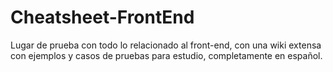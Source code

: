 # Cheatsheet-FrontEnd
Lugar de prueba con todo lo relacionado al front-end, con una wiki extensa con ejemplos y casos de pruebas para estudio, completamente en español.
